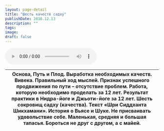 ```yaml
---
layout: page-detail
title: "Шесть качеств садху"
publishDate: 2018.12.13
description: ""
tags:
image:
draft: false
---
```


<audio title="2018.12.13 - Шесть качеств садху.mp3" src="https://filer-api.advayta.org/v1.0/public/files/72921" controls=""></audio>

| Основа, Путь и Плод. Выработка необходимых качеств. Вивека. Правильный ход мыслей. Признак успешного продвижения по пути – отсутствие проблем. Работа, которую необходимо проделать за 12 лет. Результат практики в Нидра-йоге и Джьоти-йоге за 12 лет. Шесть сокровищ садху (качества). Текст «Шри Сиддханта Шикхамани».  История о Вьясе и Шуке. Не присваивать удовольствие себе. Маленькая, средняя и большая тапасья. Бороться не друг с другом, а с майей. |
| ---------------------------------------------------------------------------------------------------------------------------------------------------------------------------------------------------------------------------------------------------------------------------------------------------------------------------------------------------------------------------------------------------------------------------------------------------------------- |

  
